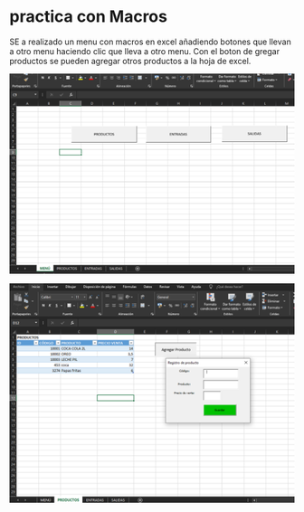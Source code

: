 # practica con Macros
SE a realizado un menu con macros en excel añadiendo botones que llevan a otro menu haciendo clic que lleva a otro menu. 
Con el boton de gregar productos se pueden agregar otros productos a la hoja de excel.

![](https://github.com/faviogit/otm-practica3.1/blob/ec73d6fc8f35148a43679997d4f90626c0467aae/img/menu.png)

![](https://github.com/faviogit/otm-practica3.1/blob/df86e608ec031e4e585c90f9c86128203b944e9a/img/productos.png)
